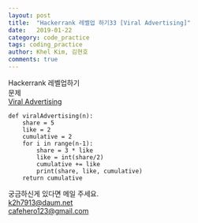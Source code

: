 ```yaml
---
layout: post
title:  "Hackerrank 레벨업 하기33 [Viral Advertising]"
date:   2019-01-22
category: code_practice
tags: coding_practice
author: Khel Kim, 김현호
comments: true
---
```


Hackerrank 레벨업하기  
문제   
[Viral Advertising](https://www.hackerrank.com/challenges/strange-advertising/problem)

~~~
def viralAdvertising(n):
    share = 5
    like = 2
    cumulative = 2
    for i in range(n-1):
        share = 3 * like
        like = int(share/2)
        cumulative += like
        print(share, like, cumulative)
    return cumulative
~~~

궁금하신게 있다면 메일 주세요.  
k2h7913@daum.net  
cafehero123@gmail.com
